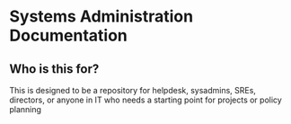 # Systems Administration Documentation
## Who is this for?
This is designed to be a repository for helpdesk, sysadmins, SREs, directors, or anyone in IT who needs a starting point for projects or policy planning

